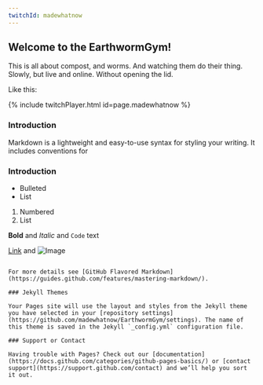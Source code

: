 ```yaml
---
twitchId: madewhatnow
---
```


## Welcome to the EarthwormGym!

This is all about compost, and worms. And watching them do their thing. Slowly, but live and online. Without opening the lid. 

Like this:

{% include twitchPlayer.html id=page.madewhatnow %}


### Introduction

Markdown is a lightweight and easy-to-use syntax for styling your writing. It includes conventions for

### Introduction

- Bulleted
- List

1. Numbered
2. List

**Bold** and _Italic_ and `Code` text

[Link](url) and ![Image](src)
```

For more details see [GitHub Flavored Markdown](https://guides.github.com/features/mastering-markdown/).

### Jekyll Themes

Your Pages site will use the layout and styles from the Jekyll theme you have selected in your [repository settings](https://github.com/madewhatnow/EarthwormGym/settings). The name of this theme is saved in the Jekyll `_config.yml` configuration file.

### Support or Contact

Having trouble with Pages? Check out our [documentation](https://docs.github.com/categories/github-pages-basics/) or [contact support](https://support.github.com/contact) and we’ll help you sort it out.
